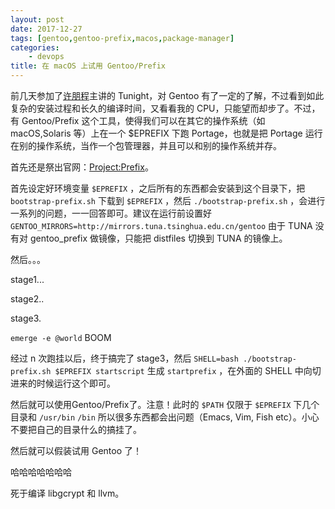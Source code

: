 ```yaml
---
layout: post
date: 2017-12-27
tags: [gentoo,gentoo-prefix,macos,package-manager]
categories:
    - devops
title: 在 macOS 上试用 Gentoo/Prefix
---
```


前几天参加了[许朋程](https://keybase.io/jsteward)主讲的 Tunight，对 Gentoo 有了一定的了解，不过看到如此复杂的安装过程和长久的编译时间，又看看我的 CPU，只能望而却步了。不过，有 Gentoo/Prefix 这个工具，使得我们可以在其它的操作系统（如 macOS,Solaris 等）上在一个 $EPREFIX 下跑 Portage，也就是把 Portage 运行在别的操作系统，当作一个包管理器，并且可以和别的操作系统并存。

首先还是祭出官网：[Project:Prefix](https://wiki.gentoo.org/wiki/Project:Prefix)。

首先设定好环境变量 `$EPREFIX` ，之后所有的东西都会安装到这个目录下，把 `bootstrap-prefix.sh` 下载到 `$EPREFIX` ，然后 `./bootstrap-prefix.sh` ，会进行一系列的问题，一一回答即可。建议在运行前设置好 `GENTOO_MIRRORS=http://mirrors.tuna.tsinghua.edu.cn/gentoo` 由于 TUNA 没有对 gentoo_prefix 做镜像，只能把 distfiles 切换到 TUNA 的镜像上。

然后。。。

stage1...


stage2..


stage3.


`emerge -e @world` BOOM


经过 n 次跑挂以后，终于搞完了 stage3，然后 `SHELL=bash ./bootstrap-prefix.sh $EPREFIX startscript` 生成 `startprefix` ，在外面的 SHELL 中向切进来的时候运行这个即可。

然后就可以使用Gentoo/Prefix了。注意！此时的 `$PATH` 仅限于 `$EPREFIX` 下几个目录和 `/usr/bin` `/bin` 所以很多东西都会出问题（Emacs, Vim, Fish etc）。小心不要把自己的目录什么的搞挂了。

然后就可以假装试用 Gentoo 了！


哈哈哈哈哈哈哈


死于编译 libgcrypt 和 llvm。
